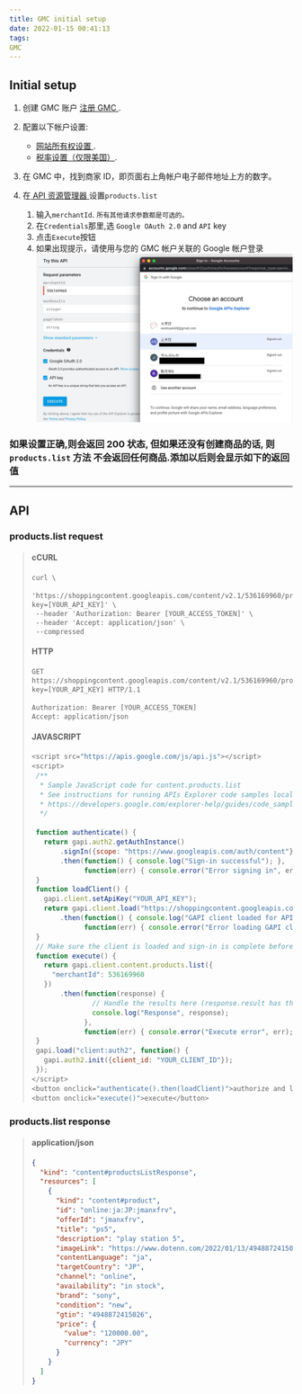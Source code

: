 ```yaml
---
title: GMC initial setup
date: 2022-01-15 00:41:13
tags:
GMC
---
```


## Initial setup

1. 创建 GMC 账户 [ 注册 GMC ](https://support.google.com/merchants/answer/188493).

1. 配置以下帐户设置:
   - [ 网站所有权设置 ](https://support.google.com/merchants/answer/176793).
   - [ 税率设置（仅限美国）](https://support.google.com/merchants/answer/160162).
1. 在 GMC 中，找到商家 ID，即页面右上角帐户电子邮件地址上方的数字。
1. 在[ API 资源管理器 ](https://developers.google.com/shopping-content/reference/rest/v2.1/products/list?apix=true)设置`products.list`
   1. 输入`merchantId`. <small>所有其他请求参数都是可选的。</small>
   1. 在`Credentials`那里,选 `Google OAuth 2.0` and `API` key
   1. 点击`Execute`按钮
   1. 如果出现提示，请使用与您的 GMC 帐户关联的 Google 帐户登录
      ![image](https://raw.githubusercontent.com/dotennin/dotennin/main/assets/images/gmc-api-explorer.jpg)

### 如果设置正确,则会返回 200 状态, 但如果还没有创建商品的话, 则`products.list` 方法 不会返回任何商品.添加以后则会显示如下的返回值

---

## API

### products.list request

> #### cCURL
>
> ```curl
> curl \
>  'https://shoppingcontent.googleapis.com/content/v2.1/536169960/products?key=[YOUR_API_KEY]' \
>  --header 'Authorization: Bearer [YOUR_ACCESS_TOKEN]' \
>  --header 'Accept: application/json' \
>  --compressed
> ```
>
> #### HTTP
>
> ```http
> GET https://shoppingcontent.googleapis.com/content/v2.1/536169960/products?key=[YOUR_API_KEY] HTTP/1.1
>
> Authorization: Bearer [YOUR_ACCESS_TOKEN]
> Accept: application/json
> ```
>
> #### JAVASCRIPT
>
> ```javascript
> <script src="https://apis.google.com/js/api.js"></script>
> <script>
>  /**
>   * Sample JavaScript code for content.products.list
>   * See instructions for running APIs Explorer code samples locally:
>   * https://developers.google.com/explorer-help/guides/code_samples#javascript
>   */
>
>  function authenticate() {
>    return gapi.auth2.getAuthInstance()
>        .signIn({scope: "https://www.googleapis.com/auth/content"})
>        .then(function() { console.log("Sign-in successful"); },
>              function(err) { console.error("Error signing in", err); });
>  }
>  function loadClient() {
>    gapi.client.setApiKey("YOUR_API_KEY");
>    return gapi.client.load("https://shoppingcontent.googleapis.com/$discovery/rest?version=v2.1")
>        .then(function() { console.log("GAPI client loaded for API"); },
>              function(err) { console.error("Error loading GAPI client for API", err); });
>  }
>  // Make sure the client is loaded and sign-in is complete before calling this method.
>  function execute() {
>    return gapi.client.content.products.list({
>      "merchantId": 536169960
>    })
>        .then(function(response) {
>                // Handle the results here (response.result has the parsed body).
>                console.log("Response", response);
>              },
>              function(err) { console.error("Execute error", err); });
>  }
>  gapi.load("client:auth2", function() {
>    gapi.auth2.init({client_id: "YOUR_CLIENT_ID"});
>  });
> </script>
> <button onclick="authenticate().then(loadClient)">authorize and load</button>
> <button onclick="execute()">execute</button>
> ```

### products.list response

> #### application/json
>
> ```json
> {
>   "kind": "content#productsListResponse",
>   "resources": [
>     {
>       "kind": "content#product",
>       "id": "online:ja:JP:jmanxfrv",
>       "offerId": "jmanxfrv",
>       "title": "ps5",
>       "description": "play station 5",
>       "imageLink": "https://www.dotenn.com/2022/01/13/4948872415026/",
>       "contentLanguage": "ja",
>       "targetCountry": "JP",
>       "channel": "online",
>       "availability": "in stock",
>       "brand": "sony",
>       "condition": "new",
>       "gtin": "4948872415026",
>       "price": {
>         "value": "120000.00",
>         "currency": "JPY"
>       }
>     }
>   ]
> }
> ```
